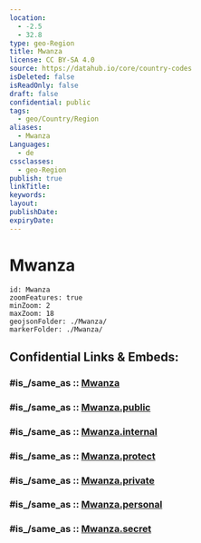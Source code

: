 ```yaml
---
location:
  - -2.5
  - 32.8
type: geo-Region
title: Mwanza
license: CC BY-SA 4.0
source: https://datahub.io/core/country-codes
isDeleted: false
isReadOnly: false
draft: false
confidential: public
tags:
  - geo/Country/Region
aliases:
  - Mwanza
Languages:
  - de
cssclasses:
  - geo-Region
publish: true
linkTitle:
keywords:
layout:
publishDate:
expiryDate:
---
```


# Mwanza

```leaflet
id: Mwanza
zoomFeatures: true 
minZoom: 2 
maxZoom: 18
geojsonFolder: ./Mwanza/
markerFolder: ./Mwanza/
```


## Confidential Links & Embeds: 

### #is_/same_as :: [Mwanza](/_Standards/Earth/Continent/Africa/Africa~East/Tanzania/regions~Tanzania/Mwanza.md) 

### #is_/same_as :: [Mwanza.public](/_public/Earth/Continent/Africa/Africa~East/Tanzania/regions~Tanzania/Mwanza.public.md) 

### #is_/same_as :: [Mwanza.internal](/_internal/Earth/Continent/Africa/Africa~East/Tanzania/regions~Tanzania/Mwanza.internal.md) 

### #is_/same_as :: [Mwanza.protect](/_protect/Earth/Continent/Africa/Africa~East/Tanzania/regions~Tanzania/Mwanza.protect.md) 

### #is_/same_as :: [Mwanza.private](/_private/Earth/Continent/Africa/Africa~East/Tanzania/regions~Tanzania/Mwanza.private.md) 

### #is_/same_as :: [Mwanza.personal](/_personal/Earth/Continent/Africa/Africa~East/Tanzania/regions~Tanzania/Mwanza.personal.md) 

### #is_/same_as :: [Mwanza.secret](/_secret/Earth/Continent/Africa/Africa~East/Tanzania/regions~Tanzania/Mwanza.secret.md)

